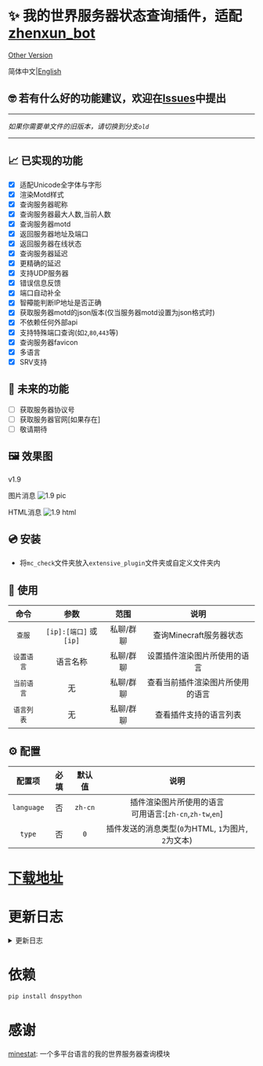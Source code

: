 # ✨ 我的世界服务器状态查询插件，适配[zhenxun_bot](https://github.com/hibikier/zhenxun_bot)

[Other Version](https://github.com/molanp/nonebot_plugin_mccheck/)

简体中文|[English](README_en.md)

## 🤓 若有什么好的功能建议，欢迎在[Issues](https://github.com/molanp/zhenxun_chafu_Minecraft/issues)中提出
***
_如果你需要单文件的旧版本，请切换到分支`old`_
***
## 📈 已实现的功能

- [x] 适配Unicode全字体与字形
- [x] 渲染Motd样式
- [x] 查询服务器昵称
- [x] 查询服务器最大人数,当前人数
- [x] 查询服务器motd
- [x] 返回服务器地址及端口
- [x] 返回服务器在线状态
- [x] 查询服务器延迟
- [x] 更精确的延迟
- [x] 支持UDP服务器
- [x] 错误信息反馈
- [x] 端口自动补全
- [x] 智~~障~~能判断IP地址是否正确
- [x] 获取服务器motd的json版本(仅当服务器motd设置为json格式时)
- [x] 不依赖任何外部api
- [x] 支持特殊端口查询(如`2`,`80`,`443`等)
- [x] 查询服务器favicon
- [x] 多语言
- [x] SRV支持

## 📑 未来的功能

- [ ] 获取服务器协议号
- [ ] 获取服务器官网[如果存在]
- [ ] 敬请期待

## 🖼️ 效果图

v1.9

图片消息
![1.9 pic](https://github.com/user-attachments/assets/abcda34f-0783-4c1e-b5c1-de9228047a69)

HTML消息
![1.9 html](https://github.com/user-attachments/assets/d0ecffa1-672d-4936-a404-2e12e964ec1e)

## 💿 安装

  - 将`mc_check`文件夹放入`extensive_plugin`文件夹或自定义文件夹内

## 🎉 使用

| 命令 | 参数 | 范围 | 说明 |
|:---:|:---:|:---:|:---:|
| `查服` | `[ip]:[端口]` 或 `[ip]` | 私聊/群聊 | 查询Minecraft服务器状态 |
| `设置语言` | 语言名称 | 私聊/群聊 | 设置插件渲染图片所使用的语言 |
| `当前语言` | 无 | 私聊/群聊 | 查看当前插件渲染图片所使用的语言 |
| `语言列表` | 无 | 私聊/群聊 | 查看插件支持的语言列表 |

## ⚙️ 配置

| 配置项 | 必填 | 默认值 | 说明 |
|:-----:|:----:|:----:|:----:|
| `language` | 否 | `zh-cn` | 插件渲染图片所使用的语言<br>可用语言:[`zh-cn`,`zh-tw`,`en`] |
| `type` | 否 | `0` | 插件发送的消息类型(`0`为HTML, `1`为图片, `2`为文本) |

# [下载地址](https://github.com/molanp/zhenxun_chafu_Minecraft/releases)

# 更新日志
<details>
<summary>更新日志</summary>

## 2024/08/23

支持全平台适配器

## 2024/08/22

新增html渲染，适配unicode全字体与字形

## 2024/08/21-22

refactor(mc_check): 优化untils函数并重构网络调用

删除无用依赖

渲染Version中的彩色字符

## 2024/08/14
### v1.8

完全适配dev真寻，迁移插件配置至`PluginMetadata`

格式化代码，增加可读性

## 2024/08/12

适配dev版本真寻

## 2023/11/01
### v1.5
修复SRV解析

## 2023/02/22
### v1.3
[添加对Query / GamSpot4 / UT3协议的支持](https://github.com/FragLand/minestat/pull/166)

## 2023/02/05
### v1.2
SRV解析支持

## 2023/01/14
### v1.1
socket返回值进行容错处理
多语言文件配置

## 2023/01/12
支持发送favicon

## 2023/01/08
### v1.0
删除外置依赖，使用本地依赖
不再依赖外部api

## 2023/01/05
### v0.9
更改命令触发规则，无参数时提示输入

## 2022/12/26
### v0.8
更换基岩版查服api，使用国内api源

## 2022/11/14
### v0.7
统一输入格式

优化代码逻辑

规范变量名

对api调用进行限制

取消了超时判断，但可能会造成响应时间变长

若频繁报错则可能遇到了网络波动(基岩版查服api站点不稳定)，请尝试重启bot

输入时若`ip`后若无端口(且无`:`)，自动使用默认端口[25565/19132]
## 2022/11/13
### v0.6-plus
支持发送错误信息

支持查询UDP协议服务器
### v0.6[beta内部测试]
支持查询UDP服务器,但命令冲突[已修复]
## 2022/11/12
### v0.5
更精确的服务器延迟
## 2022/11/09
### v0.4-fix[releases中第一个版本]
重命名文件
### v0.4
修复favicon不存在造成的消息发送失败问题
### v0.3
支持发送favicon

更灵敏的触发
## 2022/10/31
### vfix-0.2
更新usage
## 2022/10/25
### v0.1[标签new,初版本]
支持查询JAVA服务器

支持发送延迟

</details>

# 依赖
```powershell
pip install dnspython
```

# 感谢
[minestat](https://github.com/FragLand/minestat): 一个多平台语言的我的世界服务器查询模块
